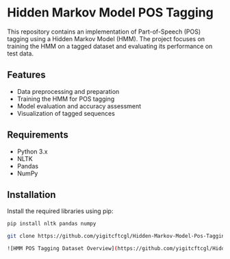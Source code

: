 # Hidden Markov Model POS Tagging

This repository contains an implementation of Part-of-Speech (POS) tagging using a Hidden Markov Model (HMM). The project focuses on training the HMM on a tagged dataset and evaluating its performance on test data.

## Features

- Data preprocessing and preparation
- Training the HMM for POS tagging
- Model evaluation and accuracy assessment
- Visualization of tagged sequences

## Requirements

- Python 3.x
- NLTK
- Pandas
- NumPy

## Installation

Install the required libraries using pip:
```bash
pip install nltk pandas numpy

git clone https://github.com/yigitcftcgl/Hidden-Markov-Model-Pos-Tagging.git

![HMM POS Tagging Dataset Overview](https://github.com/yigitcftcgl/Hidden-Markov-Model-Pos-Tagging/raw/main/hmm_pos.PNG)


